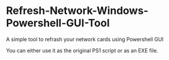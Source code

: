 # Refresh-Network-Windows-Powershell-GUI-Tool
A simple tool to refrash your network cards using Powershell GUI


You can either use it as the original PS1 script or as an EXE file.
